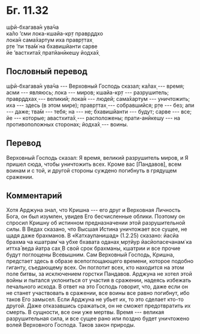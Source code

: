 # Бг. 11.32
ш́рӣ-бхагава̄н ува̄ча<br/>
ка̄ло ’сми лока-кшайа-кр̣т правр̣ддхо<br/>
лока̄н сама̄хартум иха правр̣ттах̣<br/>
р̣те ’пи тва̄м̇ на бхавишйанти сарве<br/>
йе ’вастхита̄х̣ пратйанӣкешу йодха̄х̣
## Пословный перевод

ш́рӣ-бхагава̄н ува̄ча --- Верховный Господь сказал; ка̄лах̣ --- время; асми
--- являюсь; лока --- миров; кшайа-кр̣т --- разрушитель; правр̣ддхах̣ ---
великий; лока̄н --- людей; сама̄хартум --- уничтожить; иха --- здесь (в
этом мире); правр̣ттах̣ --- собравшийся; р̣те --- без; апи --- даже; тва̄м
--- тебя; на --- не; бхавишйанти --- будут; сарве --- все; йе ---
которые; авастхита̄х̣ --- расположены; прати-анӣкешу --- на
противоположных сторонах; йодха̄х̣ --- воины.

## Перевод

Верховный Господь сказал: Я время, великий разрушитель миров, и Я пришел
сюда, чтобы уничтожить всех. Кроме вас \[Пандавов\], всем воинам и с
той, и другой стороны суждено погибнуть в грядущем сражении.

## Комментарий

Хотя Арджуна знал, что Кришна --- его друг и Верховная Личность Бога, он
был изумлен, увидев Его бесчисленные облики. Поэтому он спросил Кришну
об истинном предназначении этой разрушительной силы. В Ведах сказано,
что Высшая Истина уничтожает все сущее, не щадя даже брахманов. В
«Катхаупанишад» (1.2.25) сказано: йасйа брахма ча кшатрам̇ ча убхе
бхавата оданах̣ мр̣тйур йасйопасечанам̇ ка иттха̄ веда йатра сах̣ В свой срок
брахманы, кшатрии и все прочие будут поглощены Всевышним. Сам Верховный
Господь, Кришна, предстает здесь в образе всепоглощающего времени,
которое подобно гиганту, съедающему всех. Он поглотит всех, кто
находится на этом поле битвы, за исключением горстки Пандавов. Арджуна
не хотел этой войны и пытался уклониться от участия в сражении, надеясь
избежать печального исхода. В ответ на это Господь говорит, что, даже
если он не станет участвовать в сражении, все воины все равно погибнут,
ибо таков Его замысел. Если Арджуна не убьет их, то это сделает кто-то
другой. Даже отказавшись сражаться, он не сможет предотвратить их
смерть. В сущности, все они уже мертвы. Время --- великая разрушительная
сила, и все сущее рано или поздно будет уничтожено волей Верховного
Господа. Таков закон природы.
